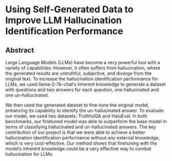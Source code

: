 # Using Self-Generated Data to Improve LLM Hallucination Identification Performance

## Abstract
Large Language Models (LLMs) have become a very powerful tool with a variety of capabilities.
However, it often suffers from hallucination, where the generated results are untruthful, subjective, and diverge from the original text. To increase the hallucination identification performance for LLMs, we used llama-2-7b-chat’s inherent knowledge to generate a dataset with questions and two answers for each question, one hallucinated and one un-hallucinated. 

We then used the generated dataset to fine-tune the original model, enhancing its capability to identify the un-hallucinated answer. To evaluate our model, we used two datasets: TruthfulQA and HaluEval. In both benchmarks, our finetuned model was able to outperform the base model in terms of classifying hallucinated and un-hallucinated answers. The key contribution of our project is that we were able to achieve a better hallucination identification performance without any external knowledge, which is very
cost-effective. 
Our method shows that finetuning with the model’s inherent knowledge could be a very effective way to combat hallucination for LLMs. 
